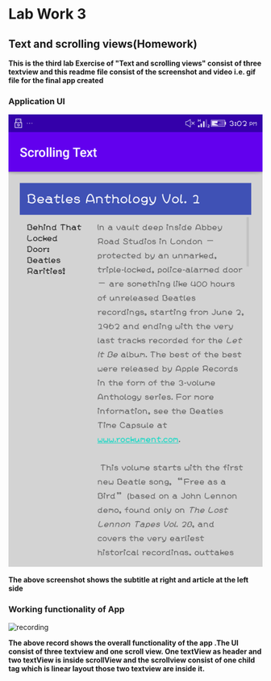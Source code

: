 # Lab Work 3
## Text and scrolling views(Homework)
**This is the third lab Exercise of "Text and scrolling views" consist of three textview and this 
readme file consist of the screenshot and video i.e. gif file for the final app created**

### Application UI
![front page](ScreenshotAndRecord/homeworkSS.png)

**The above screenshot shows the subtitle at right and article at the left side**

### Working functionality of App 

![recording](ScreenshotAndRecord/Record.gif)

**The above record shows the overall functionality of the app .The UI consist of three textview and one scroll view.
One textView as header and two textView is inside scrollView and the scrollview consist of one child
tag which is linear layout those two textview are inside it.**